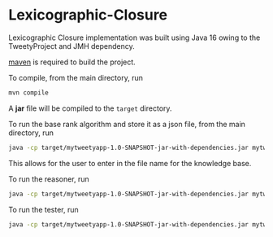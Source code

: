 # Lexicographic-Closure
Lexicographic Closure implementation was built using Java 16 owing to the TweetyProject and JMH dependency.

[maven](https://maven.apache.org/users/index.html) is required to build the project.

To compile, from the main directory, run

```sh
mvn compile
```

A **jar** file will be compiled to the `target` directory.

To run the base rank algorithm and store it as a json file, from the main directory, run

```sh
java -cp target/mytweetyapp-1.0-SNAPSHOT-jar-with-dependencies.jar mytweety.mytweetyapp.App fileWriter
```

This allows for the user to enter in the file name for the knowledge base.

To run the reasoner, run

```sh
java -cp target/mytweetyapp-1.0-SNAPSHOT-jar-with-dependencies.jar mytweety.mytweetyapp.App Reasoner
```

To run the tester, run

```sh
java -cp target/mytweetyapp-1.0-SNAPSHOT-jar-with-dependencies.jar mytweety.mytweetyapp.App Tester
```
